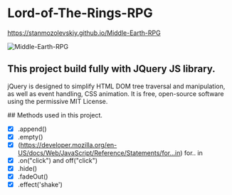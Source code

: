 # Lord-of-The-Rings-RPG 
https://stanmozolevskiy.github.io/Middle-Earth-RPG 

 ![Middle-Earth-RPG](http://66.media.tumblr.com/abd23ab8f9c393d2a833a6f179d7fee7/tumblr_n7qap2CT001t6ngbpo1_500.gif) 

## This project build fully with JQuery JS library.
<p>
jQuery is designed to simplify HTML DOM tree traversal and manipulation, as well as event handling, CSS animation. It is free, open-source software using the permissive MIT License.
</p>
## Methods used in this project.

- [x] .append()
- [x] .empty()
- [x] \(https://developer.mozilla.org/en-US/docs/Web/JavaScript/Reference/Statements/for...in) for.. in  
- [x] .on("click") and off("click")
- [x] .hide()
- [x] .fadeOut()
- [x] .effect('shake')

